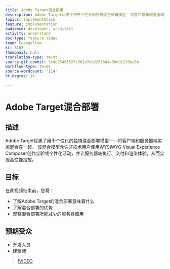```yaml
---
title: Adobe Target混合部署
description: Adobe Target优惠了用于个性化的独特混合部署模型——将客户端和服务器端实施混合在一起。
topics: implementation
feature: implementation
audience: developer, architect
activity: understand
doc-type: feature video
team: Evangelism
kt: 6165
thumbnail: null
translation-type: tm+mt
source-git-commit: 3c4e25461527c361a7eb2281504e56ddc2f9ea5b
workflow-type: tm+mt
source-wordcount: '114'
ht-degree: 1%

---
```



# Adobe Target混合部署

## 描述

Adobe Target优惠了用于个性化的独特混合部署模型——将客户端和服务器端实施混合在一起。 该混合模型允许非技术用户使用WYSIWYG Visual Experience Composer创作实验或个性化活动，并让服务器端执行、交付和渲染体验，从而实现高性能投放。 

## 目标

在此视频结束前，您将：

* 了解Adobe Target的混合部署意味着什么
* 了解混合部署的优势
* 观察混合部署所能减少的服务器调用

## 预期受众

* 开发人员
* 建筑师

>[!VIDEO](https://video.tv.adobe.com/v/41698/?quality=12)

<!-- JUDY: add to this once we have documentation. And/or add to this, with links to the on-device decisioning content. For more information, visit the [documentation](https://docs.adobe.com/content/help/en/target/using/implement-target/implementing-target.html). -->
